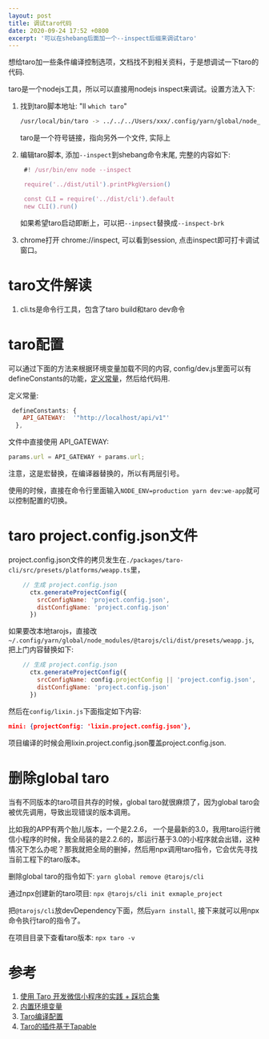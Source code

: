```yaml
---
layout: post
title: 调试taro代码
date: 2020-09-24 17:52 +0800
excerpt: '可以在shebang后面加一个--inspect后缀来调试taro'
---
```

想给taro加一些条件编译控制选项，文档找不到相关资料，于是想调试一下taro的代码. 

taro是一个nodejs工具，所以可以直接用nodejs inspect来调试。设置方法入下:

1. 找到taro脚本地址: "ll `which taro`"
    ~~~sh
    /usr/local/bin/taro -> ../../../Users/xxx/.config/yarn/global/node_modules/.bin/taro
    ~~~
    taro是一个符号链接，指向另外一个文件, 实际上
    
2. 编辑taro脚本, 添加`--inspect`到shebang命令末尾, 完整的内容如下:
   ~~~javascript
    #! /usr/bin/env node --inspect

    require('../dist/util').printPkgVersion()

    const CLI = require('../dist/cli').default
    new CLI().run()
   ~~~

   如果希望taro启动即断上，可以把`--inpsect`替换成`--inspect-brk`

3. chrome打开 chrome://inspect, 可以看到session, 点击inspect即可打卡调试窗口。


# taro文件解读
1. cli.ts是命令行工具，包含了taro build和taro dev命令


# taro配置

可以通过下面的方法来根据环境变量加载不同的内容, config/dev.js里面可以有defineConstants的功能，[定义常量](https://github.com/NervJS/taro/issues/358)，然后给代码用.

定义常量:

~~~javascript
 defineConstants: {
    API_GATEWAY:  '"http://localhost/api/v1"'
  },
~~~

文件中直接使用 API_GATEWAY:

~~~javascript
params.url = API_GATEWAY + params.url;
~~~

注意，这是宏替换，在编译器替换的，所以有两层引号。

使用的时候，直接在命令行里面输入`NODE_ENV=production yarn dev:we-app`就可以控制配置的切换。


# taro project.config.json文件

project.config.json文件的拷贝发生在`./packages/taro-cli/src/presets/platforms/weapp.ts`里，
~~~javascript
    // 生成 project.config.json
      ctx.generateProjectConfig({
        srcConfigName: 'project.config.json',
        distConfigName: 'project.config.json'
      })
~~~

如果要改本地tarojs，直接改`~/.config/yarn/global/node_modules/@tarojs/cli/dist/presets/weapp.js`, 把上门内容替换如下:

~~~javascript
    // 生成 project.config.json
      ctx.generateProjectConfig({
        srcConfigName: config.projectConfig || 'project.config.json',
        distConfigName: 'project.config.json'
      })
~~~

然后在`config/lixin.js`下面指定如下内容:
~~~json
mini: {projectConfig: 'lixin.project.config.json'},
~~~

项目编译的时候会用lixin.project.config.json覆盖project.config.json.

# 删除global taro
当有不同版本的taro项目共存的时候，global taro就很麻烦了，因为global taro会被优先调用，导致出现错误的版本调用。

比如我的APP有两个胎儿版本，一个是2.2.6， 一个是最新的3.0，我用taro运行微信小程序的时候，我全局装的是2.2.6的，那运行基于3.0的小程序就会出错，这种情况下怎么办呢？那我就把全局的删掉，然后用npx调用taro指令，它会优先寻找当前工程下的taro版本。

删除global taro的指令如下:
`yarn global remove @tarojs/cli`

通过npx创建新的taro项目:
`npx @tarojs/cli init exmaple_project`

把`@tarojs/cli`放devDependency下面，然后`yarn install`, 接下来就可以用npx命令执行taro的指令了。

在项目目录下查看taro版本:
`npx taro -v`

# 参考
1. [使用 Taro 开发微信小程序的实践 + 踩坑合集](https://juejin.im/post/6844903793935515655)
1. [内置环境变量](https://nervjs.github.io/taro/docs/envs)
1. [Taro编译配置](https://nervjs.github.io/taro/docs/config)
1. [Taro的插件基于Tapable](https://github.com/webpack/tapable)